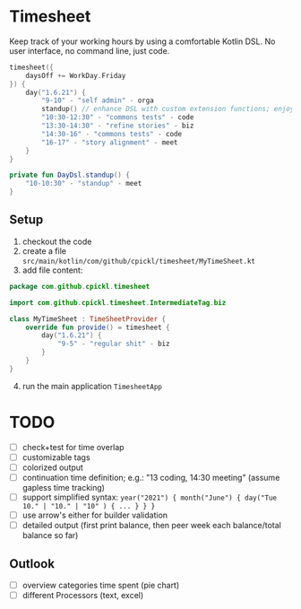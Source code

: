 # Timesheet

Keep track of your working hours by using a comfortable Kotlin DSL. No user interface, no command line, just code.

```kotlin
timesheet({
    daysOff += WorkDay.Friday
}) {
    day("1.6.21") {
        "9-10" - "self admin" - orga
        standup() // enhance DSL with custom extension functions; enjoy the full power of code!
        "10:30-12:30" - "commons tests" - code
        "13:30-14:30" - "refine stories" - biz
        "14:30-16" - "commons tests" - code
        "16-17" - "story alignment" - meet
    }
}

private fun DayDsl.standup() {
    "10-10:30" - "standup" - meet
}
```

## Setup

1. checkout the code
1. create a file `src/main/kotlin/com/github/cpickl/timesheet/MyTimeSheet.kt`
1. add file content:

```kotlin
package com.github.cpickl.timesheet

import com.github.cpickl.timesheet.IntermediateTag.biz

class MyTimeSheet : TimeSheetProvider {
    override fun provide() = timesheet {
        day("1.6.21") {
            "9-5" - "regular shit" - biz
        }
    }
}
```

4. run the main application `TimesheetApp`

# TODO

* [ ] check+test for time overlap
* [ ] customizable tags
* [ ] colorized output
* [ ] continuation time definition; e.g.: "13 coding, 14:30 meeting" (assume gapless time tracking)
* [ ] support simplified syntax: `year("2021") { month("June") { day("Tue 10." | "10." | "10" ) { ... } } }`
* [ ] use arrow's either for builder validation
* [ ] detailed output (first print balance, then peer week each balance/total balance so far)

## Outlook

* [ ] overview categories time spent (pie chart)
* [ ] different Processors (text, excel)
